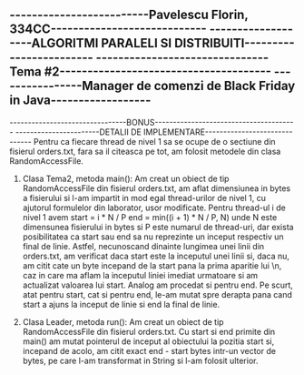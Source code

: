 -------------------------Pavelescu Florin, 334CC----------------------------
-------------------ALGORITMI PARALELI SI DISTRIBUITI------------------------
-------------------------------Tema #2-------------------------------------- 
----------------Manager de comenzi de Black Friday in Java------------------
----------------------------------------------------------------------------
--------------------------------BONUS---------------------------------------
-----------------------DETALII DE IMPLEMENTARE------------------------------
Pentru ca fiecare thread de nivel 1 sa se ocupe de o sectiune din fisierul
orders.txt, fara sa il citeasca pe tot, am folosit metodele din clasa
RandomAccessFile.

1. Clasa Tema2, metoda main():
Am creat un obiect de tip RandomAccessFile din fisierul orders.txt, am aflat
dimensiunea in bytes a fisierului si l-am impartit in mod egal thread-urilor
de nivel 1, cu ajutorul formulelor din laborator, usor modificate.
Pentru thread-ul i de nivel 1 avem
    start = i * N / P
    end = min((i + 1) * N / P, N)
unde N este dimensunea fisierului in bytes si P este numarul de thread-uri,
dar exista posibilitatea ca start sau end sa nu reprezinte un inceput
respectiv un final de linie. Astfel, necunoscand dinainte lungimea unei
linii din orders.txt, am verificat daca start este la inceputul unei linii
si, daca nu, am citit cate un byte incepand de la start pana la prima aparitie
lui \n, caz in care ma aflam la inceputul liniei imediat urmatoare si am
actualizat valoarea lui start. Analog am procedat si pentru end.
Pe scurt, atat pentru start, cat si pentru end, le-am mutat spre derapta
pana cand start a ajuns la inceput de linie si end la final de linie.

2. Clasa Leader, metoda run():
Am creat un obiect de tip RandomAccessFile din fisierul orders.txt. Cu start
si end primite din main() am mutat pointerul de inceput al obiectului la
pozitia start si, incepand de acolo, am citit exact end - start bytes intr-un
vector de bytes, pe care l-am transformat in String si l-am folosit ulterior.
